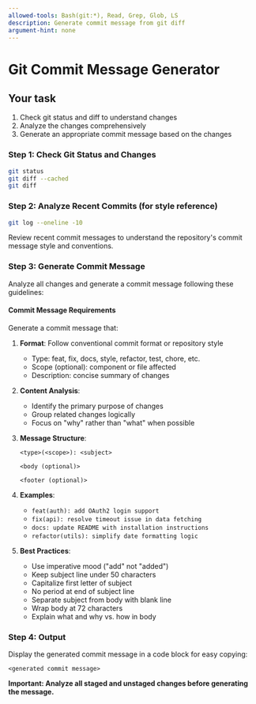 ```yaml
---
allowed-tools: Bash(git:*), Read, Grep, Glob, LS
description: Generate commit message from git diff
argument-hint: none
---
```


# Git Commit Message Generator

## Your task

1. Check git status and diff to understand changes
2. Analyze the changes comprehensively
3. Generate an appropriate commit message based on the changes

### Step 1: Check Git Status and Changes

```bash
git status
git diff --cached
git diff
```

### Step 2: Analyze Recent Commits (for style reference)

```bash
git log --oneline -10
```

Review recent commit messages to understand the repository's commit message style and conventions.

### Step 3: Generate Commit Message

Analyze all changes and generate a commit message following these guidelines:

#### Commit Message Requirements

Generate a commit message that:

1. **Format**: Follow conventional commit format or repository style
    - Type: feat, fix, docs, style, refactor, test, chore, etc.
    - Scope (optional): component or file affected
    - Description: concise summary of changes

2. **Content Analysis**:
    - Identify the primary purpose of changes
    - Group related changes logically
    - Focus on "why" rather than "what" when possible

3. **Message Structure**:

    ```
    <type>(<scope>): <subject>

    <body (optional)>

    <footer (optional)>
    ```

4. **Examples**:
    - `feat(auth): add OAuth2 login support`
    - `fix(api): resolve timeout issue in data fetching`
    - `docs: update README with installation instructions`
    - `refactor(utils): simplify date formatting logic`

5. **Best Practices**:
    - Use imperative mood ("add" not "added")
    - Keep subject line under 50 characters
    - Capitalize first letter of subject
    - No period at end of subject line
    - Separate subject from body with blank line
    - Wrap body at 72 characters
    - Explain what and why vs. how in body

### Step 4: Output

Display the generated commit message in a code block for easy copying:

```
<generated commit message>
```

**Important: Analyze all staged and unstaged changes before generating the message.**
